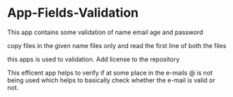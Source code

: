 # App-Fields-Validation
This app contains some validation of name email age and password


copy files in the given name files only and read the first line of both the files


this apps is used to validation.
Add license to the repository

This efficent app helps to verify if at some place in the e-mails @ is not being used which helps to basically check whether the e-mail is valid or not.
